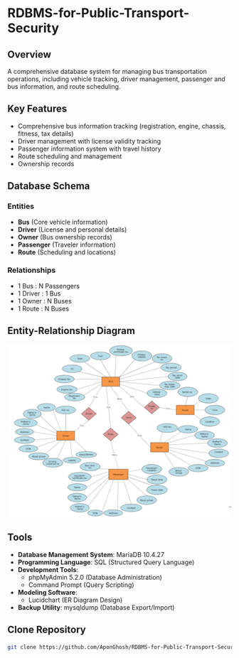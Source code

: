 # RDBMS-for-Public-Transport-Security

## Overview
A comprehensive database system for managing bus transportation operations, including vehicle tracking, driver management, passenger and bus information, and route scheduling.

## Key Features
- Comprehensive bus information tracking (registration, engine, chassis, fitness, tax details)
- Driver management with license validity tracking
- Passenger information system with travel history
- Route scheduling and management
- Ownership records

## Database Schema
### Entities
- **Bus** (Core vehicle information)
- **Driver** (License and personal details)
- **Owner** (Bus ownership records)
- **Passenger** (Traveler information)
- **Route** (Scheduling and locations)

### Relationships
- 1 Bus : N Passengers
- 1 Driver : 1 Bus
- 1 Owner : N Buses
- 1 Route : N Buses

## Entity-Relationship Diagram
![ER Diagram](https://github.com/AponGhosh/RDBMS-for-Public-Transport-Security/blob/main/ER-Diagram.png)

## Tools
- **Database Management System**: MariaDB 10.4.27
- **Programming Language**: SQL (Structured Query Language)
- **Development Tools**:
  - phpMyAdmin 5.2.0 (Database Administration)
  - Command Prompt (Query Scripting)
- **Modeling Software**:
  - Lucidchart (ER Diagram Design)
- **Backup Utility**: mysqldump (Database Export/Import)

## Clone Repository
   ```bash
   git clone https://github.com/AponGhosh/RDBMS-for-Public-Transport-Security.git
